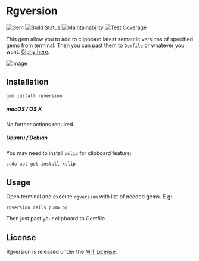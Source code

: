 # Rgversion 
[![Gem](https://img.shields.io/gem/v/rgversion.svg)](https://rubygems.org/gems/rgversion) [![Build Status](https://img.shields.io/travis/vavgustov/rgversion/master.svg)](https://travis-ci.org/vavgustov/rgversion) [![Maintainability](https://api.codeclimate.com/v1/badges/b5d59c13b4d649c321ea/maintainability)](https://codeclimate.com/github/vavgustov/rgversion/maintainability) [![Test Coverage](https://api.codeclimate.com/v1/badges/b5d59c13b4d649c321ea/test_coverage)](https://codeclimate.com/github/vavgustov/rgversion/test_coverage)
 
This gem allow you to add to clipboard latest semantic versions of specified gems from terminal. Then you can past 
them to `Gemfile` or whatever you want. [Giphy here](https://github.com/vavgustov/rgversion/wiki/Giphy).

![image](https://user-images.githubusercontent.com/312873/35704274-00d2daec-07b0-11e8-8af8-f9717dd8bbab.png)

## Installation

```bash
gem install rgversion
```

##### macOS / OS X
No further actions required.

##### Ubuntu / Debian
You may need to install `xclip` for clipboard feature:
```bash
sudo apt-get install xclip
``` 

## Usage
Open terminal and execute ``rgversion`` with list of needed gems. E.g:

```
rgversion rails puma pg
```

Then just past your clipboard to Gemfile.

## License

Rgversion is released under the [MIT License](https://opensource.org/licenses/MIT).
